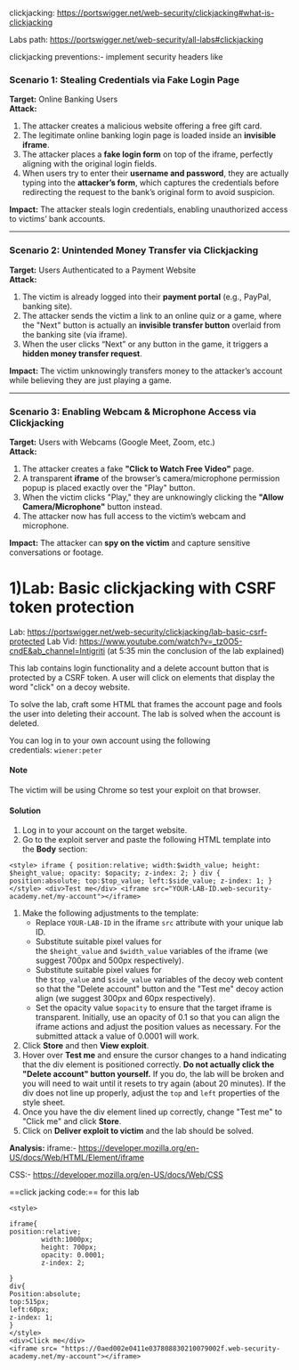 clickjacking: https://portswigger.net/web-security/clickjacking#what-is-clickjacking

Labs path:  https://portswigger.net/web-security/all-labs#clickjacking

clickjacking preventions:- implement security headers like
### **Scenario 1: Stealing Credentials via Fake Login Page**

**Target:** Online Banking Users  
**Attack:**

1. The attacker creates a malicious website offering a free gift card.
2. The legitimate online banking login page is loaded inside an **invisible iframe**.
3. The attacker places a **fake login form** on top of the iframe, perfectly aligning with the original login fields.
4. When users try to enter their **username and password**, they are actually typing into the **attacker’s form**, which captures the credentials before redirecting the request to the bank’s original form to avoid suspicion.

**Impact:** The attacker steals login credentials, enabling unauthorized access to victims’ bank accounts.

---

### **Scenario 2: Unintended Money Transfer via Clickjacking**

**Target:** Users Authenticated to a Payment Website  
**Attack:**

1. The victim is already logged into their **payment portal** (e.g., PayPal, banking site).
2. The attacker sends the victim a link to an online quiz or a game, where the "Next" button is actually an **invisible transfer button** overlaid from the banking site (via iframe).
3. When the user clicks “Next” or any button in the game, it triggers a **hidden money transfer request**.

**Impact:** The victim unknowingly transfers money to the attacker’s account while believing they are just playing a game.

---

### **Scenario 3: Enabling Webcam & Microphone Access via Clickjacking**

**Target:** Users with Webcams (Google Meet, Zoom, etc.)  
**Attack:**

1. The attacker creates a fake **"Click to Watch Free Video"** page.
2. A transparent **iframe** of the browser’s camera/microphone permission popup is placed exactly over the "Play" button.
3. When the victim clicks "Play," they are unknowingly clicking the **"Allow Camera/Microphone"** button instead.
4. The attacker now has full access to the victim’s webcam and microphone.

**Impact:** The attacker can **spy on the victim** and capture sensitive conversations or footage.

# 1)Lab: Basic clickjacking with CSRF token protection

Lab: https://portswigger.net/web-security/clickjacking/lab-basic-csrf-protected
Lab Vid: https://www.youtube.com/watch?v=_tz0O5-cndE&ab_channel=Intigriti (at 5:35 min the conclusion of the lab explained)

This lab contains login functionality and a delete account button that is protected by a CSRF token. A user will click on elements that display the word "click" on a decoy website.

To solve the lab, craft some HTML that frames the account page and fools the user into deleting their account. The lab is solved when the account is deleted.

You can log in to your own account using the following credentials: `wiener:peter`


#### Note

The victim will be using Chrome so test your exploit on that browser.


#### Solution
1. Log in to your account on the target website.
2. Go to the exploit server and paste the following HTML template into the **Body** section:
```
<style> iframe { position:relative; width:$width_value; height: $height_value; opacity: $opacity; z-index: 2; } div { position:absolute; top:$top_value; left:$side_value; z-index: 1; } </style> <div>Test me</div> <iframe src="YOUR-LAB-ID.web-security-academy.net/my-account"></iframe>
```

1. Make the following adjustments to the template:
    - Replace `YOUR-LAB-ID` in the iframe `src` attribute with your unique lab ID.
    - Substitute suitable pixel values for the `$height_value` and `$width_value` variables of the iframe (we suggest 700px and 500px respectively).
    - Substitute suitable pixel values for the `$top_value` and `$side_value` variables of the decoy web content so that the "Delete account" button and the "Test me" decoy action align (we suggest 300px and 60px respectively).
    - Set the opacity value `$opacity` to ensure that the target iframe is transparent. Initially, use an opacity of 0.1 so that you can align the iframe actions and adjust the position values as necessary. For the submitted attack a value of 0.0001 will work.
2. Click **Store** and then **View exploit**.
3. Hover over **Test me** and ensure the cursor changes to a hand indicating that the div element is positioned correctly. **Do not actually click the "Delete account" button yourself.** If you do, the lab will be broken and you will need to wait until it resets to try again (about 20 minutes). If the div does not line up properly, adjust the `top` and `left` properties of the style sheet.
4. Once you have the div element lined up correctly, change "Test me" to "Click me" and click **Store**.
5. Click on **Deliver exploit to victim** and the lab should be solved.

**Analysis:**
iframe:- https://developer.mozilla.org/en-US/docs/Web/HTML/Element/iframe

CSS:- https://developer.mozilla.org/en-US/docs/Web/CSS

==click jacking code:==  for this lab
```
<style>

iframe{
position:relative;
        width:1000px;
        height: 700px;
        opacity: 0.0001;
        z-index: 2;

}
div{
Position:absolute;
top:515px;
left:60px;
z-index: 1;
}
</style>
<div>Click me</div>
<iframe src= "https://0aed002e0411e037808830210079002f.web-security-academy.net/my-account"></iframe>
```
